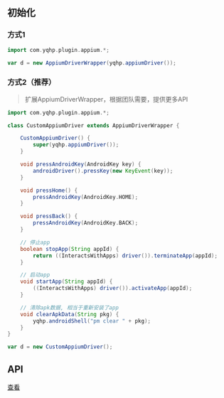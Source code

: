 ## 初始化

### 方式1

```groovy
import com.yqhp.plugin.appium.*;

var d = new AppiumDriverWrapper(yqhp.appiumDriver());
```

### 方式2（推荐）

> 扩展AppiumDriverWrapper，根据团队需要，提供更多API

```groovy
import com.yqhp.plugin.appium.*;

class CustomAppiumDriver extends AppiumDriverWrapper {

    CustomAppiumDriver() {
        super(yqhp.appiumDriver());
    }

    void pressAndroidKey(AndroidKey key) {
        androidDriver().pressKey(new KeyEvent(key));
    }

    void pressHome() {
        pressAndroidKey(AndroidKey.HOME);
    }

    void pressBack() {
        pressAndroidKey(AndroidKey.BACK);
    }

    // 停止app
    boolean stopApp(String appId) {
        return ((InteractsWithApps) driver()).terminateApp(appId);
    }

    // 启动app
    void startApp(String appId) {
        ((InteractsWithApps) driver()).activateApp(appId);
    }

    // 清除apk数据, 相当于重新安装了app
    void clearApkData(String pkg) {
        yqhp.androidShell("pm clear " + pkg);
    }
}

var d = new CustomAppiumDriver();
```

## API

[查看](https://github.com/yqhp/yqhp/blob/main/agent/plugins/appium/src/main/java/com/yqhp/plugin/appium/AppiumDriverWrapper.java)
 
